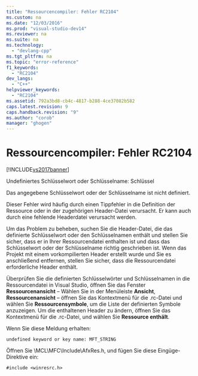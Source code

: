 ```yaml
---
title: "Ressourcencompiler: Fehler RC2104"
ms.custom: na
ms.date: "12/03/2016"
ms.prod: "visual-studio-dev14"
ms.reviewer: na
ms.suite: na
ms.technology: 
  - "devlang-cpp"
ms.tgt_pltfrm: na
ms.topic: "error-reference"
f1_keywords: 
  - "RC2104"
dev_langs: 
  - "C++"
helpviewer_keywords: 
  - "RC2104"
ms.assetid: 792a3bd8-cb4c-4817-b288-4ce37082b582
caps.latest.revision: 9
caps.handback.revision: "9"
ms.author: "corob"
manager: "ghogen"
---
```

# Ressourcencompiler: Fehler RC2104
[!INCLUDE[vs2017banner](../../assembler/inline/includes/vs2017banner.md)]

Undefiniertes Schlüsselwort oder Schlüsselname: Schlüssel  
  
 Das angegebene Schlüsselwort oder der Schlüsselname ist nicht definiert.  
  
 Dieser Fehler wird häufig durch einen Tippfehler in die Definition der Ressource oder in der zugehörigen Header\-Datei verursacht.  Er kann auch durch eine fehlende Headerdatei verursacht werden.  
  
 Um das Problem zu beheben, suchen Sie die Header\-Datei, die das definierte Schlüsselwort oder den Schlüsselnamen enthält und stellen Sie sicher, dass er in Ihrer Ressourcendatei enthalten ist und dass das Schlüsselwort oder der Schlüsselname richtig geschrieben ist.  Wenn das Projekt mit einem vorkompilierten Header erstellt wurde und Sie es anschließend entfernen, stellen Sie sicher, dass die Ressourcendatei erforderliche Header enthält.  
  
 Überprüfen Sie die definierten Schlüsselwörter und Schlüsselnamen in die Ressourcendatei in Visual Studio, öffnen Sie das Fenster **Ressourcenansicht** – Wählen Sie in der Menüleiste **Ansicht**, **Ressourcenansicht** – öffnen Sie das Kontextmenü für die .rc\-Datei und wählen Sie **Ressourcensymbole**, um die Liste der definierten Symbole anzuzeigen.  Um die enthaltenen Header zu ändern, öffnen Sie das Kontextmenü für die .rc\-Datei, und wählen Sie **Ressource enthält**.  
  
 Wenn Sie diese Meldung erhalten:  
  
```  
undefined keyword or key name: MFT_STRING   
```  
  
 Öffnen Sie \\MCL\\MFC\\Include\\AfxRes.h, und fügen Sie diese Eingüge\-Direktive ein:  
  
```  
#include <winresrc.h>  
```